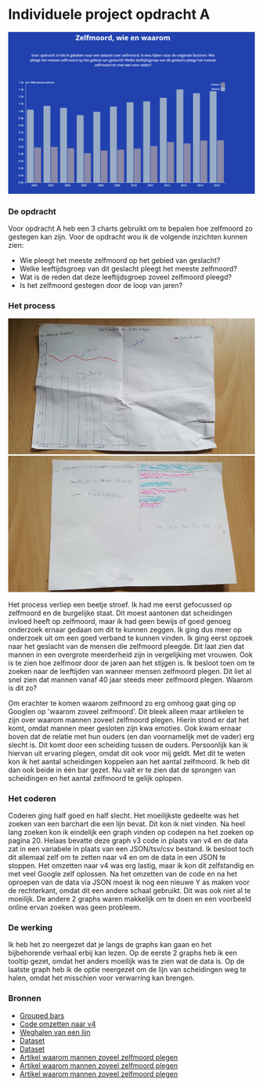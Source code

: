 # Individuele project opdracht A

![cover]

### De opdracht
Voor opdracht A heb een 3 charts gebruikt om te bepalen hoe zelfmoord zo gestegen kan zijn. 
Voor de opdracht wou ik de volgende inzichten kunnen zien:
* Wie pleegt het meeste zelfmoord op het gebied van geslacht? 
* Welke leeftijdsgroep van dit geslacht pleegt het meeste zelfmoord?
* Wat is de reden dat deze leeftijdsgroep zoveel zelfmoord pleegd?
* Is het zelfmoord gestegen door de loop van jaren?

### Het process

![alt text](schets1.jpg "eerste idee voor opdracht A")
![alt text](schets2.jpg "tweede idee voor opdracht A wat het niet is geworde")

Het process verliep een beetje stroef. Ik had me eerst gefocussed op zelfmoord en de burgelijke staat. Dit moest aantonen dat
scheidingen invloed heeft op zelfmoord, maar ik had geen bewijs of goed genoeg onderzoek ernaar gedaan om dit te kunnen zeggen.
Ik ging dus meer op onderzoek uit om een goed verband te kunnen vinden. Ik ging eerst opzoek naar het geslacht van de mensen die zelfmoord pleegde.
Dit laat zien dat mannen in een overgrote meerderheid zijn in vergelijking met vrouwen. Ook is te zien hoe zelfmoor door de jaren aan het stijgen is.
Ik besloot toen om te zoeken naar de leeftijden van wanneer mensen zelfmoord plegen. Dit liet al snel zien dat mannen vanaf 40 jaar
steeds meer zelfmoord plegen. Waarom is dit zo?

Om erachter te komen waarom zelfmoord zo erg omhoog gaat ging op Googlen op 'waarom zoveel zelfmoord'. Dit bleek alleen maar artikelen
te zijn over waarom mannen zoveel zelfmoord plegen. Hierin stond er dat het komt, omdat mannen meer gesloten zijn kwa emoties. Ook
kwam ernaar boven dat de relatie met hun ouders (en dan voornamelijk met de vader) erg slecht is. Dit komt door een scheiding tussen
de ouders. Persoonlijk kan ik hiervan uit ervaring plegen, omdat dit ook voor mij geldt. Met dit te weten kon ik het aantal scheidingen
koppelen aan het aantal zelfmoord. Ik heb dit dan ook beide in één bar gezet. Nu valt er te zien dat de sprongen van scheidingen en 
het aantal zelfmoord te gelijk oplopen.

### Het coderen
Coderen ging half goed en half slecht. Het moeilijkste gedeelte was het zoeken van een barchart die een lijn bevat. Dit kon ik niet vinden.
Na heel lang zoeken kon ik eindelijk een graph vinden op codepen na het zoeken op pagina 20. Helaas bevatte deze graph v3 code in plaats van v4
en de data zat in een variabele in plaats van een JSON/tsv/csv bestand. Ik besloot toch dit allemaal zelf om te zetten naar v4 en om
de data in een JSON te stoppen. Het omzetten naar v4 was erg lastig, maar ik kon dit zelfstandig en met veel Google zelf oplossen. Na
het omzetten van de code en na het oproepen van de data via JSON moest ik nog een nieuwe Y as maken voor de rechterkant, omdat dit een andere schaal gebruikt.
Dit was ook niet al te moeilijk. De andere 2 graphs waren makkelijk om te doen en een voorbeeld online ervan zoeken was geen probleem.

### De werking
Ik heb het zo neergezet dat je langs de graphs kan gaan en het bijbehorende verhaal erbij kan lezen. Op de eerste 2 graphs heb ik een tooltip
gezet, omdat het anders moeilijk was te zien wat de data is. Op de laatste graph heb ik de optie neergezet om de lijn van scheidingen weg te halen,
omdat het misschien voor verwarring kan brengen.

### Bronnen
* [Grouped bars](https://bl.ocks.org/mbostock/3887051)
* [Code omzetten naar v4](https://iros.github.io/d3-v4-whats-new/#1)
* [Weghalen van een lijn](http://bl.ocks.org/d3noob/5d621a60e2d1d02086bf)
* [Dataset](https://www.cbs.nl/nl-nl/nieuws/2016/26/meer-zelfdodingen)
* [Dataset](http://statline.cbs.nl/Statweb/publication/?VW=T&DM=SLNL&PA=7052_95&D1=0,8,34,38,42,49,79,82,84,88&D2=1-2&D3=a&D4=l&HD=160628-1345&HDR=G2&STB=G3,G1,T)
* [Artikel waarom mannen zoveel zelfmoord plegen](https://revu.nl/artikel/waarom-plegen-zoveel-mannen-zelfmoord)
* [Artikel waarom mannen zoveel zelfmoord plegen](https://www.rtlnieuws.nl/nederland/waarom-plegen-mannen-vaker-zelfmoord-dan-vrouwen)
* [Artikel waarom mannen zoveel zelfmoord plegen](https://www.nrc.nl/nieuws/2017/09/15/we-hebben-mijn-broer-laten-wegglippen-13016502-a1573465)

[cover]: preview.png
